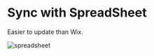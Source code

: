 # Sync with SpreadSheet
Easier to update than Wix.

![spreadsheet](https://c1.staticflickr.com/5/4499/24086420188_c4d736e271_h.jpg)
